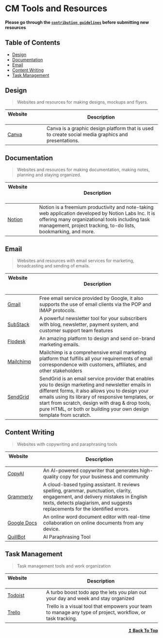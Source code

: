 # CM Tools and Resources

#### Please go through the [`contribution guidelines`](./contributing.md) before submitting new resources

## Table of Contents

- [Design](#design)
- [Documentation](#documentation)
- [Email](#email)
- [Content Writing](#content-writing)
- [Task Management](#task-management)

## Design

>Websites and resources for making designs, mockups and flyers.

| Website&nbsp; &nbsp; &nbsp; &nbsp; &nbsp; &nbsp; &nbsp; &nbsp; &nbsp; &nbsp; &nbsp; &nbsp; &nbsp; &nbsp; | Description |
| -------------------------------------------------------------------------------------------------------- | ------------------------------------------------------------------ |
| [Canva](https://www.canva.com/) | Canva is a graphic design platform that is used to create social media graphics and presentations.|


## Documentation

>Websites and resources for making documentation, making notes, planning and staying organized.

| Website&nbsp; &nbsp; &nbsp; &nbsp; &nbsp; &nbsp; &nbsp; &nbsp; &nbsp; &nbsp; &nbsp; &nbsp; &nbsp; &nbsp; | Description |
| -------------------------------------------------------------------------------------------------------- | ------------------------------------------------------------------ |
| [Notion](https://www.notion.so/) | Notion is a freemium productivity and note-taking web application developed by Notion Labs Inc. It is offering many organizational tools including task management, project tracking, to-do lists, bookmarking, and more.|


## Email

>Websites and resources with email services for marketing, broadcasting and  sending of emails.

| Website&nbsp; &nbsp; &nbsp; &nbsp; &nbsp; &nbsp; &nbsp; &nbsp; &nbsp; &nbsp; &nbsp; &nbsp; &nbsp; &nbsp; | Description |
| -------------------------------------------------------------------------------------------------------- | ------------------------------------------------------------------ |
| [Gmail](https://www.gmail.com/) | Free email service provided by Google, it also supports the use of email clients via the POP and IMAP protocols.   |
| [SubStack](https://substack.com/) | A powerful newsletter tool for your subscribers with blog, newsletter, payment system, and customer support team features  |
| [Flodesk](https://flodesk.com/) | An amazing platform to design and send on-brand marketing emails.  |
| [Mailchimp](https://mailchimp.com/) | Mailchimp is a comprehensive email marketing platform that fulfills all your requirements of email correspondence with customers, affiliates, and other stakeholders |
| [SendGrid](https://sendgrid.com/) | SendGrid is an email service provider that enables you to design marketing and newsletter emails in different forms, it also allows you to design your emails using its library of responsive templates, or start from scratch, design with drag & drop tools, pure HTML, or both or building your own design template from scratch. |

## Content Writing

>Websites with copywriting and paraphrasing  tools

| Website&nbsp; &nbsp; &nbsp; &nbsp; &nbsp; &nbsp; &nbsp; &nbsp; &nbsp; &nbsp; &nbsp; &nbsp; &nbsp; &nbsp; | Description                                                        |
| -------------------------------------------------------------------------------------------------------- | ------------------------------------------------------------------ |
| [CopyAI](https://www.copy.ai/) | An AI-powered copywriter that generates high-quality copy for your business and community  |
| [Grammerly](https://grammarly.com/) | A cloud-based typing assistant. It reviews spelling, grammar, punctuation, clarity, engagement, and delivery mistakes in English texts, detects plagiarism, and suggests replacements for the identified errors.|
| [Google Docs](https://www.google.com/docs/about/)                                                              | An online word document editor with real-time collaboration on online documents from any device.  |
| [QuillBot](https://quillbot.com/) | AI Paraphrasing Tool  |

## Task Management

>Task management tools and work organization

| Website&nbsp; &nbsp; &nbsp; &nbsp; &nbsp; &nbsp; &nbsp; &nbsp; &nbsp; &nbsp; &nbsp; &nbsp; &nbsp; &nbsp; | Description                                                        |
| -------------------------------------------------------------------------------------------------------- | ------------------------------------------------------------------ |
| [Todoist](https://todoist.com/) | A turbo boost todo app the lets you plan out your day and week and stay organized  |
| [Trello](https://trello.com/)                                                              | Trello is a visual tool that empowers your team to manage any type of project, workflow, or task tracking. |

<div align="right">
    <b><a href="#table-of-contents">↥ Back To Top</a></b>
</div>
